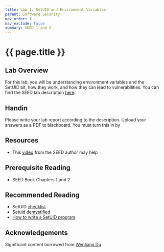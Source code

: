 ```yaml
---
title: Lab 1: SetUID and Environment Variables
parent: Software Security
nav_order: 1
nav_exclude: false
summary: SEED 1 and 2
---
```


# {{ page.title }}

## Lab Overview

For this lab, you will be understanding environment variables and the SetUID bit, how they work, and how they can lead to vulnerabilities. You can find the SEED lab description [here](https://seedsecuritylabs.org/Labs_16.04/PDF/Environment_Variable_and_SetUID.pdf).

## Handin
Please write your lab report according to the description. Upload your answers as a PDF to blackboard. You must turn this in by

## Resources
- This [video](https://www.youtube.com/watch?v=tZblgb5LYmk) from the SEED author may help

## Prerequisite Reading
- SEED Book Chapters 1 and 2

## Recommended Reading
- SetUID [checklist](https://seedsecuritylabs.org/Labs_16.04/Software/Environment_Variable_and_SetUID/files/setuid.pdf)
- Setuid [demystified](https://web.ecs.syr.edu/~wedu/minix/projects/setuid_paper.pdf)
- [How to write a SetUID program](http://nob.cs.ucdavis.edu/~bishop/secprog/1987-sproglogin.pdf)

## Acknowledgements 
Significant content borrowed from [Wenliang Du](https://web.ecs.syr.edu/~wedu/)



